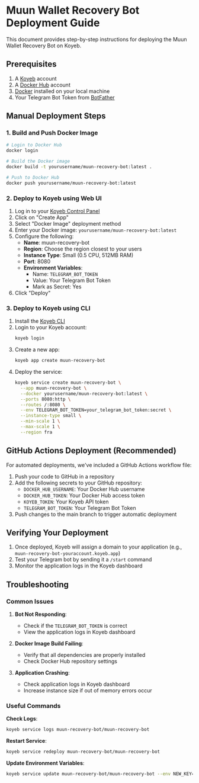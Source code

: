 # Muun Wallet Recovery Bot Deployment Guide

This document provides step-by-step instructions for deploying the Muun Wallet Recovery Bot on Koyeb.

## Prerequisites

1. A [Koyeb](https://www.koyeb.com) account
2. A [Docker Hub](https://hub.docker.com) account
3. [Docker](https://www.docker.com/get-started) installed on your local machine
4. Your Telegram Bot Token from [BotFather](https://t.me/botfather)

## Manual Deployment Steps

### 1. Build and Push Docker Image

```bash
# Login to Docker Hub
docker login

# Build the Docker image
docker build -t yourusername/muun-recovery-bot:latest .

# Push to Docker Hub
docker push yourusername/muun-recovery-bot:latest
```

### 2. Deploy to Koyeb using Web UI

1. Log in to your [Koyeb Control Panel](https://app.koyeb.com)
2. Click on "Create App"
3. Select "Docker Image" deployment method
4. Enter your Docker image: `yourusername/muun-recovery-bot:latest`
5. Configure the following:
   - **Name**: muun-recovery-bot
   - **Region**: Choose the region closest to your users
   - **Instance Type**: Small (0.5 CPU, 512MB RAM)
   - **Port**: 8080
   - **Environment Variables**:
     - Name: `TELEGRAM_BOT_TOKEN`
     - Value: Your Telegram Bot Token
     - Mark as Secret: Yes
6. Click "Deploy"

### 3. Deploy to Koyeb using CLI

1. Install the [Koyeb CLI](https://www.koyeb.com/docs/cli/installation)
2. Login to your Koyeb account:
   ```bash
   koyeb login
   ```
3. Create a new app:
   ```bash
   koyeb app create muun-recovery-bot
   ```
4. Deploy the service:
   ```bash
   koyeb service create muun-recovery-bot \
     --app muun-recovery-bot \
     --docker yourusername/muun-recovery-bot:latest \
     --ports 8080:http \
     --routes /:8080 \
     --env TELEGRAM_BOT_TOKEN=your_telegram_bot_token:secret \
     --instance-type small \
     --min-scale 1 \
     --max-scale 1 \
     --region fra
   ```

## GitHub Actions Deployment (Recommended)

For automated deployments, we've included a GitHub Actions workflow file:

1. Push your code to GitHub in a repository
2. Add the following secrets to your GitHub repository:
   - `DOCKER_HUB_USERNAME`: Your Docker Hub username
   - `DOCKER_HUB_TOKEN`: Your Docker Hub access token
   - `KOYEB_TOKEN`: Your Koyeb API token
   - `TELEGRAM_BOT_TOKEN`: Your Telegram Bot Token
3. Push changes to the main branch to trigger automatic deployment

## Verifying Your Deployment

1. Once deployed, Koyeb will assign a domain to your application (e.g., `muun-recovery-bot-youraccount.koyeb.app`)
2. Test your Telegram bot by sending it a `/start` command
3. Monitor the application logs in the Koyeb dashboard

## Troubleshooting

### Common Issues

1. **Bot Not Responding**: 
   - Check if the `TELEGRAM_BOT_TOKEN` is correct
   - View the application logs in Koyeb dashboard

2. **Docker Image Build Failing**:
   - Verify that all dependencies are properly installed
   - Check Docker Hub repository settings 

3. **Application Crashing**:
   - Check application logs in Koyeb dashboard
   - Increase instance size if out of memory errors occur

### Useful Commands

**Check Logs**:
```bash
koyeb service logs muun-recovery-bot/muun-recovery-bot
```

**Restart Service**:
```bash
koyeb service redeploy muun-recovery-bot/muun-recovery-bot
```

**Update Environment Variables**:
```bash
koyeb service update muun-recovery-bot/muun-recovery-bot --env NEW_KEY=value 
```